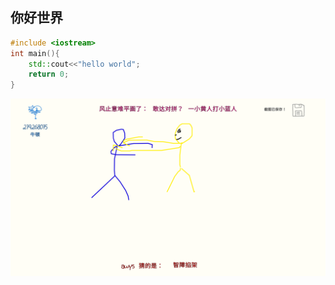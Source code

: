 ## 你好世界

~~~ cpp
#include <iostream>
int main(){
    std::cout<<"hello world";
    return 0;
}
~~~

![123](https://raw.githubusercontent.com/jjkls/jjkls.github.io/main/202204141957774.png)

